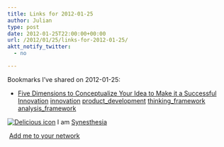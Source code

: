 ```yaml
---
title: Links for 2012-01-25
author: Julian
type: post
date: 2012-01-25T22:00:00+00:00
url: /2012/01/25/links-for-2012-01-25/
aktt_notify_twitter:
  - no

---
```

Bookmarks I&#8217;ve shared on 2012-01-25:

  * [Five Dimensions to Conceptualize Your Idea to Make it a Successful Innovation][1] 
    [innovation][2] [product_development][3] [thinking_framework][4] [analysis_framework][5] </li> </ul> 
    
    <p class="deliciouslink">
      <a href="https://del.icio.us/synesthesia" title="See all my bookmarks on del.icio.us"><img src="https://www.synesthesia.co.uk/images/deliciousicon.jpg" alt="Delicious icon" /></a>&nbsp;I am <a href="https://del.icio.us/synesthesia" title="See all my bookmarks on del.icio.us">Synesthesia</a>
    </p>
    
    <p class="deliciouslink">
      <a href="https://del.icio.us/network?add=synesthesia" title="Add me to your del.icio.us network"><img src="https://www.synesthesia.co.uk/images/add.gif" alt="" /></a>&nbsp;<a href="https://del.icio.us/network?add=synesthesia" title="Add me to your del.icio.us network">Add me to your network</a>
    </p>

 [1]: https://www.innovationmanagement.se/2012/01/23/how-to-build-a-framework-to-conceptualize-your-ideas-into-successful-innovations
 [2]: https://www.delicious.com/synesthesia/innovation
 [3]: https://www.delicious.com/synesthesia/product_development
 [4]: https://www.delicious.com/synesthesia/thinking_framework
 [5]: https://www.delicious.com/synesthesia/analysis_framework